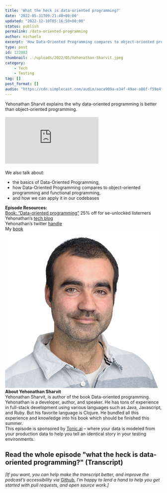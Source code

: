 ```yaml
---
title: 'What the heck is data-oriented programming?'
date: '2022-05-31T09:21:48+00:00'
updated: "2022-12-10T05:16:50+00:00"
status: publish
permalink: /data-oriented-programming
author: michaela
excerpt: 'How Data-Oriented Programming compares to object-oriented programming and functional programming,'
type: post
id: 122082
thumbnail: ../uploads/2022/05/Yehonathan-Sharvit.jpeg
category:
    - Tech
    - Testing
tag: []
post_format: []
audio: "https://cdn.simplecast.com/audio/aaca909a-e34f-49ae-a86f-f59e4fa807f0/episodes/6f454467-1399-41bc-b3a1-4d6bd6ce78f1/audio/b4bddaf6-3167-438c-a3f2-4c1639e5ae15/default_tc.mp3"
---
```


<div class="episode-about">
Yehonathan Sharvit explains the why data-oriented programming is better than object-oriented programming.
<br/> <br/>

<div class="video-container">
<iframe class="video" src="https://www.youtube-nocookie.com/embed/xJTBHkAImb0" title="YouTube video player" rel=0"  frameborder="0" allowfullscreen="allowfullscreen allow="accelerometer; autoplay; clipboard-write; encrypted-media; gyroscope; picture-in-picture" allowfullscreen></iframe>
</div>
<br/>
We also talk about:
<ul>
<li> the basics of Data-Oriented Programming,</li>
<li> how Data-Oriented Programming compares to object-oriented programming and functional programming,</li>
<li> and how we can apply it in our codebases</li>
</ul>
</div>
<div class=" episode-links">
<b>Episode Resources:</b><br/>
<a href="https://www.manning.com/books/data-oriented-programming?utm_source=podcast&utm_medium=organic&utm_campaign=book_sharvit2_data_1_29_21&utm_content=seunlocked">Book: “Data-oriented programming”</a> 25% off for se-unlocked listerners<br/> 
Yehonathan’s <a href="https://blog.klipse.tech/">tech blog</a><br/>
Yehonathan’s twitter <a href="https://twitter.com/viebel">handle</a><br/>
My <a href="https://www.manning.com/books/data-oriented-programming?utm_source=viebel&utm_medium=affiliate&utm_campaign=book_sharvit2_data_1_29_21&a_aid=viebel&a_bid=d5b546b7">book</a><br/>
</div>

<div class="row pt-2 align-items-center">
<div class="col-4 guest-picture">
<img src="../uploads/2022/05/Yehonathan-Sharvit.jpeg" alt="Picture of Yehonathan Sharvit"/>
</div>
<div class="col-8 guest-about">
<b>About Yehonathan Sharvit</b><br/>
Yehonathan Sharvit, is author of the book Data-oriented programming. Yehonathan is a developer, author, and speaker. He has tons of experience in full-stack development using various languages such as Java, Javascript, and Ruby. But his favorite language is Clojure. He bundled all this experience and knowledge into his book which should be finished this summer.
</div>
</div>

<div class="sponsorship">
This episode is sponsored by <a href="https://www.tonic.ai/?ref=se-unlocked">Tonic.ai</a> – where your data is modeled from your production data to help you tell an identical story in your testing environments.
</div> 

## Read the whole episode "what the heck is data-oriented programming?" (Transcript)

_\[If you want, you can help make the transcript better, and improve the podcast’s accessibility via_ [Github](https://github.com/mgreiler/se-unlocked/tree/master/Transcripts)_[.](https://github.com/mgreiler/se-unlocked/tree/master/Transcripts) I’m happy to lend a hand to help you get started with pull requests, and open source work.\]_